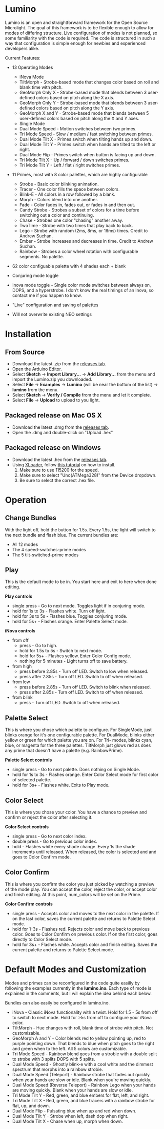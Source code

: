 # Lumino

Lumino is an open and straightforward framework for the Open Source Microlight. The goal of this framework is to be flexible enough to allow for modes of differing structure. Live configuration of modes is not planned, so some familiarity with the code is required. The code is structured in such a way that configuration is simple enough for newbies and experienced developers alike.

Current Features:
* 13 Operating Modes
  * iNova Mode
  * TiltMorph - Strobe-based mode that changes color based on roll and blank time with pitch.
  * GeoMorph Only X - Strobe-based mode that blends between 3 user-defined colors based on pitch along the X axis.
  * GeoMorph Only Y - Strobe-based mode that blends between 3 user-defined colors based on pitch along the Y axis.
  * GeoMorph X and Y - Strobe-based mode that blends between 5 user-defined colors based on pitch along the X and Y axes.
  * Single Mode
  * Dual Mode Speed - Motion switches between two primes.
  * Tri Mode Speed - Slow / medium / fast switching between primes.
  * Dual Mode Tilt X - Primes switch when tilting hands up and down.
  * Dual Mode Tilt Y - Primes switch when hands are tilted to the left or right.
  * Dual Mode Flip - Primes switch when button is facing up and down.
  * Tri Mode Tilt X - Up / forward / down switches primes.
  * Tri Mode Tilt Y - Left / flat / right switches primes.

* 11 Primes, most with 8 color palettes, which are highly configurable
  * Strobe - Basic color blinking animation.
  * Tracer - One color fills the space between colors.
  * Blink-E - All colors in a row followed by a blank.
  * Morph - Colors blend into one another.
  * Fade - Color fades in, fades out, or fades in and then out.
  * Candy Strobe - Strobes a subset of colors for a time before switching out a color and continuing.
  * Chase - Strobes one color "chasing" another away.
  * TwoTime - Strobe with two times that play back to back.
  * Lego - Strobe with random (2ms, 8ms, or 16ms) times. Credit to Andrew Suchan.
  * Ember - Strobe increases and decreases in time. Credit to Andrew Suchan.
  * Rainbow - Strobes a color wheel rotation with configurable segments. No palette.

* 62 color configuable palette with 4 shades each + blank
* Conjuring mode toggle
* Inova mode toggle - Single color mode switches between always on, DOPS, and a hyperstrobe. I don't know the real timings of an Inova, so contact me if you happen to know.
* "Live" configuration and saving of palettes
* Will not overwrite existing NEO settings


# Installation

## From Source

* Download the latest .zip from the [releases tab](http://github.com/iterati/lumino/releases/).
* Open the Arduino Editor.
* Select **Sketch** -> **Import Library...** -> **Add Library...** from the menu and import the Lumino.zip you downloaded.
* Select **File** -> **Examples** -> **Lumino** (will be near the bottom of the list) -> **lumino** from the menu.
* Select **Sketch** -> **Verify / Compile** from the menu and let it complete.
* Select **File** -> **Upload** to upload to you light.


## Packaged release on Mac OS X

* Download the latest .dmg from the [releases tab](http://github.com/iterati/lumino/releases/).
* Open the .dmg and double-click on "Upload .hex"


## Packaged release on Windows

* Download the latest .hex from the [releases tab](http://github.com/iterati/lumino/releases/).
* Using [XLoader](http://russemotto.com/xloader/), follow [this tutorial](http://kmtronic.com/upload-hex-files-to-arduino.html) on how to install.
  1. Make sure to use 115200 for the speed.
  2. Make sure to select "Uno(ATMega328)" from the Device dropdown.
  3. Be sure to select the correct .hex file.


# Operation

## Change Bundles
With the light off, hold the button for 1.5s. Every 1.5s, the light will switch to the next bundle and flash blue. The current bundles are:
* All 12 modes
* The 4 speed-switches-prime modes
* The 5 tilt-switched-prime modes

## Play
This is the default mode to be in. You start here and exit to here when done editing.

**Play controls**
* single press - Go to next mode. Toggles light if in conjuring mode.
* hold for 1s to 3s - Flashes white. Turn off light.
* hold for 3s to 5s - Flashes blue. Toggles conjuring mode.
* hold for 5s+ - Flashes orange. Enter Palette Select mode.

**iNova controls**
* from off
  * press - Go to high.
  * hold for 1.5s to 5s - Switch to next mode.
  * hold for 5s+ - Flashes yellow. Enter Color Config mode.
  * nothing for 5 minutes - Light turns off to save battery.
* from high
  * press before 2.85s - Turn off LED. Switch to low when released.
  * press after 2.85s - Turn off LED. Switch to off when released.
* from low
  * press before 2.85s - Turn off LED. Switch to blink when released.
  * press after 2.85s - Turn off LED. Switch to off when released.
* from blink
  * press - Turn off LED. Switch to off when released.


## Palette Select
This is where you chose which palette to configure. For SingleMode, just blinks orange for it's one configurable palette. For DualMode, blinks either yellow or green for which palette you are on. For Tri- modes, blinks cyan, blue, or magenta for the three palettes. TiltMorph just glows red as does any prime that doesn't have a palette (e.g. RainbowPrime).

**Palette Select controls**
* single press - Go to next palette. Does nothing on Single Mode.
* hold for 1s to 3s - Flashes orange. Enter Color Select mode for first color of selected palette.
* hold for 3s+ - Flashes white. Exits to Play mode.

## Color Select
This is where you chose your color. You have a chance to preview and confirm or reject the color after selecting it.

**Color Select controls**
* single press - Go to next color index.
* double press - Go to previous color index.
* hold - Flashes white every shade change. Every 1s the shade increments until released. When released, the color is selected and and goes to Color Confirm mode.

## Color Confirm
This is where you confirm the color you just picked by watching a preview of the mode play. You can accept the color, reject the color, or accept color and finish editing. At this point, num_colors will be set on the Prime.

**Color Confirm controls**
* single press - Accepts color and moves to the next color in the palette. If on the last color, saves the current palette and returns to Palette Select mode.
* hold for 1-3s - Flashes red. Rejects color and move back to previous color. Goes to Color Confirm on previous color. If on the first color, goes directly to Color Select mode.
* hold for 3s+ - Flashes white. Accepts color and finish editing. Saves the current palette and returns to Palette Select mode.


# Default Modes and Customization

Modes and primes can be reconfigured in the code quite easilly by following the examples currently in the **lumino.ino**. Each type of mode is explained in the comments, but I will explain the idea behind each below.

Bundles can also easily be configured in lumino.ino.

* iNova - Classic iNova functionality with a twist. Hold for 1.5 - 5s from off to switch to next mode. Hold for >5s from off to configure your iNova color.
* TiltMorph - Hue changes with roll, blank time of strobe with pitch. Not customizable.
* GeoMorph A and Y - Color blends red to yellow pointing up, red to purple pointing down. That blends to blue when pitch goes to the right and green when to the left. All 5 colors are customizable.
* Tri Mode Speed - Rainbow blend goes from a strobie with a double split to strobe with 3 splits DOPS with 5 splits.
* Dual Mode Speed - Ghostly blink-e with a cool white and the dimmest spectrum that morphs into a rainbow strobie.
* Dual Mode Speed (Teleport) - Rainbow strobe that fades out quickly when your hands are slow or idle. Blank when you're moving quickly.
* Dual Mode Speed (Reverse Teleport) - Rainbow Lego when your hands are moving quickly. Blank when your hands are slow or idle.
* Tri Mode Tilt Y - Red, green, and blue embers for flat, left, and right.
* Tri Mode Tilt X - Red, green, and blue tracers with a rainbow strobe for flat, up, and down.
* Dual Mode Flip - Pulsating blue when up and red when down.
* Dual Mode Tilt Y - Strobe when left, dash dop when right.
* Dual Mode Tilt X - Chase when up, morph when down.
